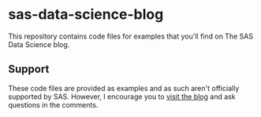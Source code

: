 # sas-data-science-blog
This repository contains code files for examples that you'll find on The SAS Data Science blog.

## Support
These code files are provided as examples and as such aren't officially supported by SAS. However, I encourage you to [visit the blog](https://blogs.sas.com/content/subconsciousmusings/) and ask questions in the comments.
